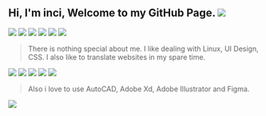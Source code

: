 ## Hi, I'm inci, Welcome to my GitHub Page. ![](https://web.archive.org/web/20090821135814/http://geocities.com/Heartland/Acres/7046/cutecat.gif)
![](https://web.badges.world/badges/operated/fedora_powered.png) ![](https://web.badges.world/badges/programs/linux80x15.png) ![](https://web.badges.world/badges/blogs/pride2.gif) ![](https://web.badges.world/badges/music/radiohead.gif) ![](https://web.badges.world/badges/blogware/hatenadiary.png) ![](https://web.badges.world/badges/food/pepsi.png)
> There is nothing special about me. I like dealing with Linux, UI Design, CSS. I also like to translate websites in my spare time.

![](https://cyber.dabamos.de/88x31/gnu-linux.gif) ![](https://cyber.dabamos.de/88x31/linux-directory.gif) ![](https://cyber.dabamos.de/88x31/microsoft_stop.gif) ![](https://cyber.dabamos.de/88x31/rainbow_bev.gif)
![](https://anlucas.neocities.org/wmp.gif)
> Also i love to use AutoCAD, Adobe Xd, Adobe Illustrator and Figma.

![](https://web.archive.org/web/20090801041229/http://hk.geocities.com/kayansocute/posline-hana.gif)

<a href="https://34100.carrd.co" rel="links about me"><img src="https://render.cooltext.com/RenderedImage.aspx?Button=nZcwmQZ%2f7rKxKV5uxVO3VA54OOZdDkBl%2ba8t0qoQYMNT5bDtkK1YrEFX9ZopJqrsamXIN9Oa%2fWeLEBPMSnwGuA%3d%3d&MouseOver=0" alt="" /></a> <a href="https://everskies.com/user/sluggishwitch-2518591" rel="ever"><img src="https://render.cooltext.com/RenderedImage.aspx?Button=d%2fyNxMQ3eg6mr%2frV3tN0JtYQPKN%2b8pSYjU%2fki02e3%2bTrDliiRX3wCFb0pGeBB52C9G0HoYexVyouBe7%2fJiXL2Q%3d%3d&MouseOver=0" alt="" /></a> 
